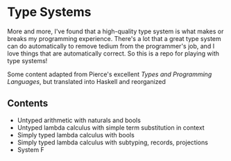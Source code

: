 # Type Systems

More and more, I've found that a high-quality type system is what makes or breaks my programming experience. There's a lot that a great type system can do automatically to remove tedium from the programmer's job, and I love things that are automatically correct. So this is a repo for playing with type systems!

Some content adapted from Pierce's excellent _Types and Programming Languages_, but translated into Haskell and reorganized

## Contents

- Untyped arithmetic with naturals and bools
- Untyped lambda calculus with simple term substitution in context
- Simply typed lambda calculus with bools
- Simply typed lambda calculus with subtyping, records, projections
- System F
